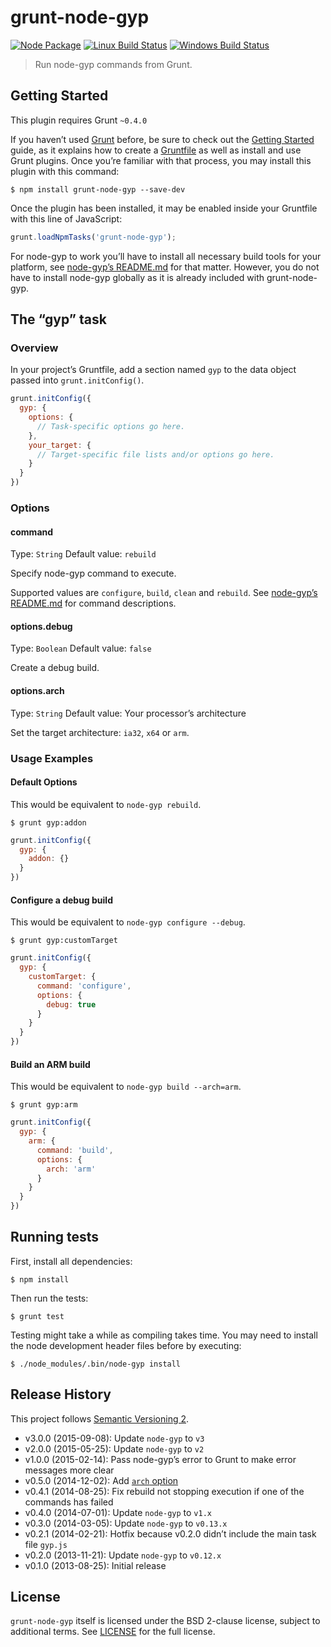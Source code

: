 # grunt-node-gyp

[![Node Package](http://img.shields.io/npm/v/grunt-node-gyp.svg)](https://www.npmjs.com/package/grunt-node-gyp)
[![Linux Build Status](http://img.shields.io/travis/SonicHedgehog/grunt-node-gyp/develop.svg)](https://travis-ci.org/SonicHedgehog/grunt-node-gyp)
[![Windows Build Status](http://img.shields.io/appveyor/ci/SonicHedgehog/grunt-node-gyp.svg)](https://ci.appveyor.com/project/SonicHedgehog/grunt-node-gyp)

> Run node-gyp commands from Grunt.

## Getting Started

This plugin requires Grunt `~0.4.0`

If you haven’t used [Grunt](http://gruntjs.com/) before, be sure to check out the [Getting Started](http://gruntjs.com/getting-started) guide, as it explains how to create a [Gruntfile](http://gruntjs.com/sample-gruntfile) as well as install and use Grunt plugins. Once you’re familiar with that process, you may install this plugin with this command:

```shell
$ npm install grunt-node-gyp --save-dev
```

Once the plugin has been installed, it may be enabled inside your Gruntfile with this line of JavaScript:

```js
grunt.loadNpmTasks('grunt-node-gyp');
```

For node-gyp to work you’ll have to install all necessary build tools for your platform, see [node-gyp’s README.md](https://github.com/TooTallNate/node-gyp#installation) for that matter. However, you do not have to install node-gyp globally as it is already included with grunt-node-gyp.

## The “gyp” task

### Overview

In your project’s Gruntfile, add a section named `gyp` to the data object passed into `grunt.initConfig()`.

```js
grunt.initConfig({
  gyp: {
    options: {
      // Task-specific options go here.
    },
    your_target: {
      // Target-specific file lists and/or options go here.
    }
  }
})
```

### Options

#### command

Type: `String`
Default value: `rebuild`

Specify node-gyp command to execute.

Supported values are `configure`, `build`, `clean` and `rebuild`. See [node-gyp’s README.md](https://github.com/TooTallNate/node-gyp#commands) for command descriptions.

#### options.debug

Type: `Boolean`
Default value: `false`

Create a debug build.

#### options.arch

Type: `String`
Default value: Your processor’s architecture

Set the target architecture: `ia32`, `x64` or `arm`.

### Usage Examples

#### Default Options

This would be equivalent to `node-gyp rebuild`.

```shell
$ grunt gyp:addon
```

```js
grunt.initConfig({
  gyp: {
    addon: {}
  }
})
```

#### Configure a debug build

This would be equivalent to `node-gyp configure --debug`.

```shell
$ grunt gyp:customTarget
```

```js
grunt.initConfig({
  gyp: {
    customTarget: {
      command: 'configure',
      options: {
        debug: true
      }
    }
  }
})
```

#### Build an ARM build

This would be equivalent to `node-gyp build --arch=arm`.

```shell
$ grunt gyp:arm
```

```js
grunt.initConfig({
  gyp: {
    arm: {
      command: 'build',
      options: {
        arch: 'arm'
      }
    }
  }
})
```

## Running tests

First, install all dependencies:

```shell
$ npm install
```

Then run the tests:

```shell
$ grunt test
```

Testing might take a while as compiling takes time. You may need to install the node development header files before by executing:

```shell
$ ./node_modules/.bin/node-gyp install
```

## Release History

This project follows [Semantic Versioning 2](http://semver.org).

- v3.0.0 (2015-09-08): Update `node-gyp` to `v3`
- v2.0.0 (2015-05-25): Update `node-gyp` to `v2`
- v1.0.0 (2015-02-14): Pass node-gyp’s error to Grunt to make error messages more clear
- v0.5.0 (2014-12-02): Add [`arch` option](https://github.com/SonicHedgehog/grunt-node-gyp#optionsarch)
- v0.4.1 (2014-08-25): Fix rebuild not stopping execution if one of the commands has failed
- v0.4.0 (2014-07-01): Update `node-gyp` to `v1.x`
- v0.3.0 (2014-03-05): Update `node-gyp` to `v0.13.x`
- v0.2.1 (2014-02-21): Hotfix because v0.2.0 didn’t include the main task file `gyp.js`
- v0.2.0 (2013-11-21): Update `node-gyp` to `v0.12.x`
- v0.1.0 (2013-08-25): Initial release

## License

`grunt-node-gyp` itself is licensed under the BSD 2-clause license, subject to additional terms. See [LICENSE](./LICENSE) for the full license.
